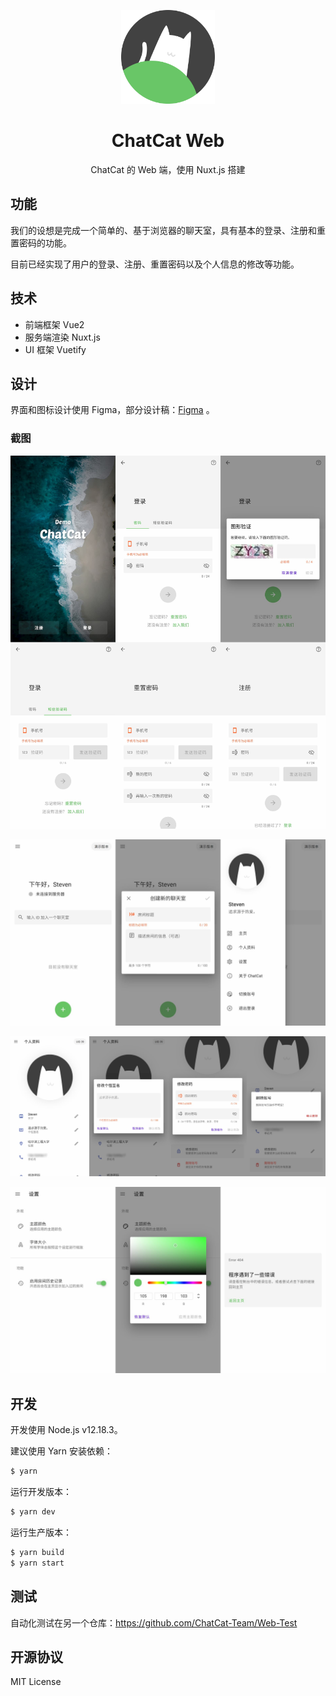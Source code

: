 <p align="center">
  <img width="150px" alt="Logo" src="docs/logo.svg" />
</p>

<h1 align="center">ChatCat Web</h1>
<p align="center">ChatCat 的 Web 端，使用 Nuxt.js 搭建</p>

## 功能

我们的设想是完成一个简单的、基于浏览器的聊天室，具有基本的登录、注册和重置密码的功能。

目前已经实现了用户的登录、注册、重置密码以及个人信息的修改等功能。

## 技术

- 前端框架 Vue2
- 服务端渲染 Nuxt.js
- UI 框架 Vuetify

## 设计

界面和图标设计使用 Figma，部分设计稿：[Figma](https://www.figma.com/file/WohAxhrVUF0bo0mC1YMj3B/ChatCat-Home?node-id=0%3A1) 。

### 截图

![欢迎欢迎、登录和注册页面](docs/screenshot-1.jpg)

![主页和侧栏](docs/screenshot-2.jpg)

![用户信息修改页面](docs/screenshot-3.jpg)

![设置页面](docs/screenshot-4.jpg)

## 开发

开发使用 Node.js v12.18.3。

建议使用 Yarn 安装依赖：

```bash
$ yarn
```

运行开发版本：

```bash
$ yarn dev
```

运行生产版本：

```bash
$ yarn build
$ yarn start
```

## 测试

自动化测试在另一个仓库：https://github.com/ChatCat-Team/Web-Test

## 开源协议

MIT License
